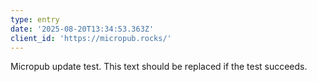 ```yaml
---
type: entry
date: '2025-08-20T13:34:53.363Z'
client_id: 'https://micropub.rocks/'
---
```

Micropub update test. This text should be replaced if the test succeeds.
